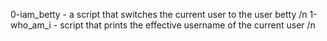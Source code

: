 0-iam_betty - a script that switches the current user to the user betty /n
1-who_am_i - script that prints the effective username of the current user /n
